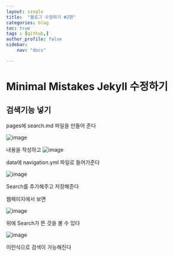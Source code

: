 ```yaml
---
layout: single
title:  "블로그 수정하기 #2편"
categories: blog
toc: true
tags : [github,]
author_profile: false
sidebar:
    nav: "docs"

---
```


# Minimal Mistakes Jekyll 수정하기

## 검색기능 넣기

pages에 search.md 파일을 만들어 준다

![image](https://user-images.githubusercontent.com/99002828/152919707-01d294d6-1d00-4a7b-99b7-438915f6dae6.png)

내용을 작성하고
![image](https://user-images.githubusercontent.com/99002828/152919753-20ac2690-06a7-40be-a14b-6bbc7e03b25c.png)


data에 navigation.yml 파일로 들어가준다 

![image](https://user-images.githubusercontent.com/99002828/152919855-87f8d416-5f16-4bbc-ba24-029cb3f20e98.png)

Search를 추가해주고 저장해준다 

웹페이지에서 보면 

![image](https://user-images.githubusercontent.com/99002828/152919951-88711f6b-cee9-4367-bf03-e0d708580549.png)

위에 Search가 뜬 것을 볼 수 있다 

![image](https://user-images.githubusercontent.com/99002828/152920035-0a42a87a-7a13-4d21-8f79-4351bb47b071.png)


이런식으로 검색이 가능해진다

